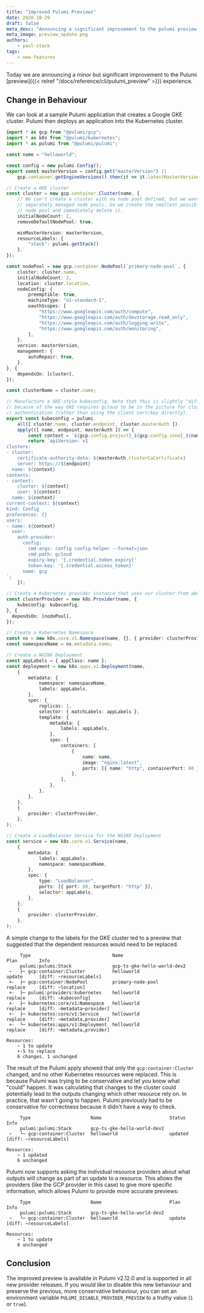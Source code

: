 ```yaml
---
title: "Improved Pulumi Previews"
date: 2020-10-29
draft: false
meta_desc: "Announcing a significant improvement to the pulumi preview experience."
meta_image: preview_update.png 
authors:
    - paul-stack
tags:
    - new-features
---
```


Today we are announcing a minor but significant improvement to the Pulumi [preview]({{< relref "/docs/reference/cli/pulumi_preview" >}})
experience.

<!--more-->

## Change in Behaviour

We can look at a sample Pulumi application that creates a Google GKE cluster. Pulumi then deploys an application into the
Kubernetes cluster.

```typescript
import * as gcp from "@pulumi/gcp";
import * as k8s from "@pulumi/kubernetes";
import * as pulumi from "@pulumi/pulumi";

const name = "helloworld";

const config = new pulumi.Config();
export const masterVersion = config.get("masterVersion") ||
    gcp.container.getEngineVersions().then(it => it.latestMasterVersion);

// Create a GKE cluster
const cluster = new gcp.container.Cluster(name, {
    // We can't create a cluster with no node pool defined, but we want to only use
    // separately managed node pools. So we create the smallest possible default
    // node pool and immediately delete it.
    initialNodeCount: 1,
    removeDefaultNodePool: true,

    minMasterVersion: masterVersion,
    resourceLabels: {
        "stack": pulumi.getStack()
    },
});

const nodePool = new gcp.container.NodePool(`primary-node-pool`, {
    cluster: cluster.name,
    initialNodeCount: 2,
    location: cluster.location,
    nodeConfig: {
        preemptible: true,
        machineType: "n1-standard-1",
        oauthScopes: [
            "https://www.googleapis.com/auth/compute",
            "https://www.googleapis.com/auth/devstorage.read_only",
            "https://www.googleapis.com/auth/logging.write",
            "https://www.googleapis.com/auth/monitoring",
        ],
    },
    version: masterVersion,
    management: {
        autoRepair: true,
    },
}, {
    dependsOn: [cluster],
});

const clusterName = cluster.name;

// Manufacture a GKE-style kubeconfig. Note that this is slightly "different"
// because of the way GKE requires gcloud to be in the picture for cluster
// authentication (rather than using the client cert/key directly).
export const kubeconfig = pulumi.
    all([ cluster.name, cluster.endpoint, cluster.masterAuth ]).
    apply(([ name, endpoint, masterAuth ]) => {
        const context = `${gcp.config.project}_${gcp.config.zone}_${name}`;
        return `apiVersion: v1
clusters:
- cluster:
    certificate-authority-data: ${masterAuth.clusterCaCertificate}
    server: https://${endpoint}
  name: ${context}
contexts:
- context:
    cluster: ${context}
    user: ${context}
  name: ${context}
current-context: ${context}
kind: Config
preferences: {}
users:
- name: ${context}
  user:
    auth-provider:
      config:
        cmd-args: config config-helper --format=json
        cmd-path: gcloud
        expiry-key: '{.credential.token_expiry}'
        token-key: '{.credential.access_token}'
      name: gcp
`;
    });

// Create a Kubernetes provider instance that uses our cluster from above.
const clusterProvider = new k8s.Provider(name, {
    kubeconfig: kubeconfig,
}, {
  dependsOn: [nodePool],
});

// Create a Kubernetes Namespace
const ns = new k8s.core.v1.Namespace(name, {}, { provider: clusterProvider });
const namespaceName = ns.metadata.name;

// Create a NGINX Deployment
const appLabels = { appClass: name };
const deployment = new k8s.apps.v1.Deployment(name,
    {
        metadata: {
            namespace: namespaceName,
            labels: appLabels,
        },
        spec: {
            replicas: 1,
            selector: { matchLabels: appLabels },
            template: {
                metadata: {
                    labels: appLabels,
                },
                spec: {
                    containers: [
                        {
                            name: name,
                            image: "nginx:latest",
                            ports: [{ name: "http", containerPort: 80 }],
                        },
                    ],
                },
            },
        },
    },
    {
        provider: clusterProvider,
    },
);

// Create a LoadBalancer Service for the NGINX Deployment
const service = new k8s.core.v1.Service(name,
    {
        metadata: {
            labels: appLabels,
            namespace: namespaceName,
        },
        spec: {
            type: "LoadBalancer",
            ports: [{ port: 80, targetPort: "http" }],
            selector: appLabels,
        },
    },
    {
        provider: clusterProvider,
    },
);
```

A simple change to the labels for the GKE cluster led to a preview that suggested that the dependent resources would need to be replaced.

```
     Type                              Name                         Plan        Info
     pulumi:pulumi:Stack               gcp-ts-gke-hello-world-dev2
 ~   ├─ gcp:container:Cluster          helloworld                   update      [diff: ~resourceLabels]
 +-  ├─ gcp:container:NodePool         primary-node-pool            replace     [diff: ~location]
 +-  ├─ pulumi:providers:kubernetes    helloworld                   replace     [diff: ~kubeconfig]
 +-  ├─ kubernetes:core/v1:Namespace   helloworld                   replace     [diff: -metadata~provider]
 +-  ├─ kubernetes:core/v1:Service     helloworld                   replace     [diff: ~metadata,provider]
 +-  └─ kubernetes:apps/v1:Deployment  helloworld                   replace     [diff: ~metadata,provider]

Resources:
    ~ 1 to update
    +-5 to replace
    6 changes. 1 unchanged
```

The result of the Pulumi apply showed that only the `gcp:container:Cluster` changed, and no other Kubernetes resources were replaced. This is because Pulumi
was trying to be conservative and let you know what "could" happen. It was calculating that changes to the cluster could potentially lead to the outputs changing
which other resource rely on. In practice, that wasn't going to happen. Pulumi previously had to be conservative for correctness because it didn't have a way to check.

```
     Type                      Name                         Status      Info
     pulumi:pulumi:Stack       gcp-ts-gke-hello-world-dev2
 ~   └─ gcp:container:Cluster  helloworld                   updated     [diff: ~resourceLabels]

Resources:
    ~ 1 updated
    6 unchanged
```

Pulumi now supports asking the individual resource providers about what outputs will change as part of an update to a resource.
This allows the providers (like the GCP provider in this case) to give more specific information, which allows Pulumi to provide more accurate previews:

```
     Type                      Name                         Plan       Info
     pulumi:pulumi:Stack       gcp-ts-gke-hello-world-dev2
 ~   └─ gcp:container:Cluster  helloworld                   update     [diff: ~resourceLabels]

Resources:
    ~ 1 to update
    6 unchanged
```

## Conclusion

The improved preview is available in Pulumi v2.12.0 and is supported in all new provider releases.
If you would like to disable this new behaviour and preserve the previous, more conservative behaviour, you can set an
environment variable `PULUMI_DISABLE_PROVIDER_PREVIEW` to a truthy value (`1` or `true`).
